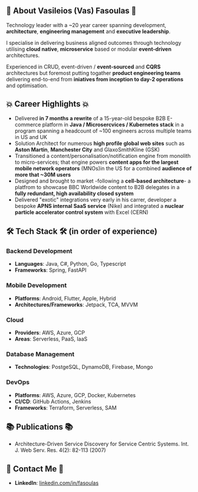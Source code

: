 ## 🔎 About Vasileios (Vas) Fasoulas 🔎
Technology leader with a ~20 year career spanning development, **architecture**, **engineering management** and **executive leadership**.

I specialise in delivering business aligned outcomes through technology utilising **cloud native**, **microservice** based or modular **event-driven** architectures.

Experienced in CRUD, event-driven / **event-sourced** and **CQRS** architectures but foremost putting togather **product engineering teams** delivering end-to-end from **iniatives from inception to day-2 operations** and optimisation.       

## 💥 Career Highlights 💥
- Delivered **in 7 months a rewrite** of a 15-year-old bespoke B2B E-commerce platform in **Java / Microsercvices / Kubernetes stack** in a program spanning a headcount of ~100 engineers across multiple teams in US and UK
- Solution Architect for numerous **high profile global web sites** such as **Aston Martin**, **Manchester City** and GlaxoSmithKline (GSK)
- Transitioned a content/personalisation/notification engine from monolith to micro-services; that engine powers **content apps for the largest mobile network operators** (MNOs)in the US for a combined **audience of more that ~30M users**
- Designed and brought to market -following a **cell-based architecture**- a platfrom to showcase BBC Worldwide content to B2B delegates in a **fully redundant, high availability closed system**
- Delivered "exotic" integrations very early in his carrer, developer a bespoke **APNS internal SaaS service** (Nike) and integrated a **nuclear particle accelerator control system** with Excel (CERN) 

## 🛠️ Tech Stack 🛠️ (in order of experience)
### Backend Development
- **Languages**: Java, C#, Python, Go, Typescript
- **Frameworks**: Spring, FastAPI

### Mobile Development
- **Platforms**: Android, Flutter, Apple, Hybrid
- **Architectures/Frameworks**: Jetpack, TCA, MVVM

### Cloud
- **Providers**: AWS, Azure, GCP
- **Areas**: Serverless, PaaS, IaaS
 
### Database Management
- **Technologies**: PostgeSQL, DynamoDB, Firebase, Mongo

### DevOps
- **Platforms**: AWS, Azure, GCP, Docker, Kubernetes
- **CI/CD**: GitHub Actions, Jenkins
- **Frameworks**: Terraform, Serverless, SAM

## 📚 Publications 📚
- Architecture-Driven Service Discovery for Service Centric Systems. Int. J. Web Serv. Res. 4(2): 82-113 (2007)
    
## 📨 Contact Me 📨
- **LinkedIn**: [linkedin.com/in/fasoulas](https://linkedin.com/in/fasoulas)

